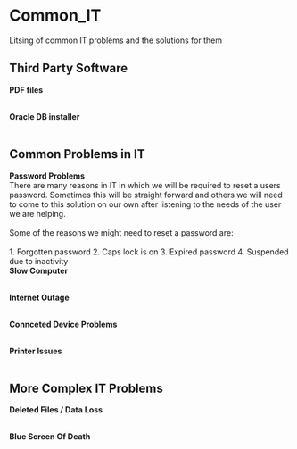 # Common_IT
Litsing of common IT problems and the solutions for them

## Third Party Software
<b>PDF files</b>
<br></br>

<b>Oracle DB installer</b>
<br></br>

## Common Problems in IT
<b>Password Problems</b>
<br>There are many reasons in IT in which we will be required to reset a users password. Sometimes this will be straight forward and others we will need to come to this solution on our own after listening to the needs of the user we are helping.</br>
<br>Some of the reasons we might need to reset a password are:</br>
<br>1. Forgotten password
2. Caps lock is on
3. Expired password
4. Suspended due to inactivity</br>
<b>Slow Computer</b>
<br></br>

<b>Internet Outage</b>
<br></br>

<b>Connceted Device Problems</b>
<br></br>

<b>Printer Issues</b>
<br></br>

## More Complex IT Problems
<b>Deleted Files / Data Loss</b>
<br></br>

<b>Blue Screen Of Death</b>
<br></br>
